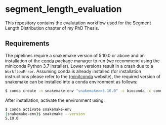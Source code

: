 # segment_length_evaluation
This repository contains the evalutation workflow used for the Segment Length Distribution chapter of my PhD Thesis.


## Requirements
The pipelines require a snakemake version of 5.10.0 or above and an installation of the [conda](https://docs.conda.io/en/latest/miniconda.html) package manager to run (we recommend using the miniconda Python 3.7 installer).
Lower versions result in a crash due to a `WorkflowError`.
Assuming conda is already installed (for installation instructions please refer to the [(mini)conda](https://docs.conda.io/en/latest/miniconda.html) website), the required version of snakemake can be installed into a conda environment as follows:
```bash
$ conda create -n snakemake-env "snakemake>=5.10.0" -c bioconda -c conda-forge
```
After installation, activate the environment using:
```bash
$ conda activate snakemake-env
(snakemake-env)$ snakemake --version
5.10.0
```
